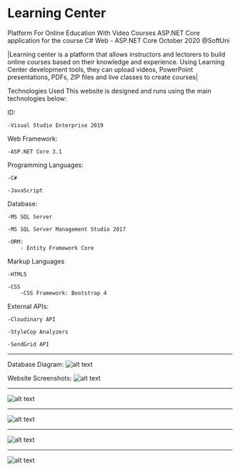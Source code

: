 # Learning Center
 Platform For Online Education With Video Courses
 ASP.NET Core application for the course C# Web - ASP.NET Core October 2020 @SoftUni

 |Learning center is a platform that allows instructors and lectorers to
build online courses based on their knowledge and experience. Using
Learning Center development tools, they can upload videos, PowerPoint
presentations, PDFs, ZIP files and live classes to create courses|

Technologies Used This website is designed and runs using the main technologies below:

ID:

    -Visual Studio Enterprise 2019

Web Framework: 

    -ASP.NET Core 3.1

Programming Languages:

    -C#

    -JavaScript

Database:

    -MS SQL Server

    -MS SQL Server Management Studio 2017

    -ORM:
        - Entity Framework Core

Markup Languages

    -HTML5

    -CSS
        -CSS Framework: Bootstrap 4

External APIs:

    -Cloudinary API

    -StyleCop Analyzers

    -SendGrid API

----------------------------------------------------------------------------------------

Database Diagram:
![alt text](https://res.cloudinary.com/dszoti5z4/image/upload/v1608301842/LearningCenterSecondDatabase_zlor6y.png)

Website Screenshots:
![alt text](https://res.cloudinary.com/dszoti5z4/image/upload/v1608367529/Screenshot_2020-12-19_104359_otbca3.png)

----------------------------------------------------------------------------------------

![alt text](https://res.cloudinary.com/dszoti5z4/image/upload/v1608367528/Screenshot_2020-12-19_104434_def51v.png)

----------------------------------------------------------------------------------------

![alt text](https://res.cloudinary.com/dszoti5z4/image/upload/v1608367252/CategoriesPage_vzryb6.png)

-----------------------------------------------------------------------------------------

![alt text](https://res.cloudinary.com/dszoti5z4/image/upload/v1608367253/Personal_Accounts_mk5rye.png)

-----------------------------------------------------------------------------------------

![alt text](https://res.cloudinary.com/dszoti5z4/image/upload/v1608367531/Screenshot_2020-12-19_104506_xvhss8.png)